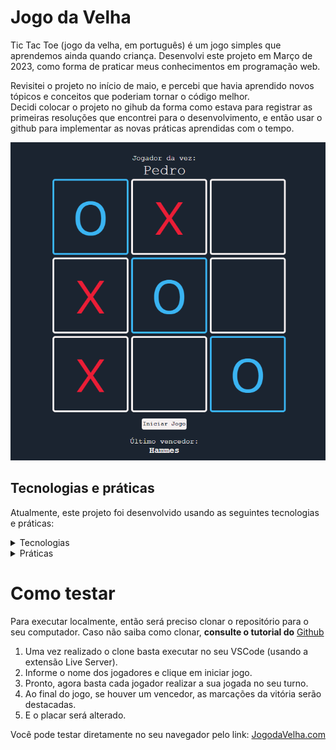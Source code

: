 # Jogo da Velha

Tic Tac Toe (jogo da velha, em português) é um jogo simples que aprendemos ainda quando criança.
Desenvolvi este projeto em Março de 2023, como forma de praticar meus conhecimentos em programação web.

Revisitei o projeto no início de maio, e percebi que havia aprendido novos tópicos e conceitos que poderiam tornar o código melhor.  
Decidi colocar o projeto no gihub da forma como estava para registrar as primeiras resoluções que encontrei para o desenvolvimento, e então usar o github para implementar as novas práticas aprendidas com o tempo.  
  
![alt img](./Img/Captura%20de%20tela%202023-05-08%20105439.png)
  
## Tecnologias e práticas
Atualmente, este projeto foi desenvolvido usando as seguintes tecnologias e práticas:
<details>
  <summary>Tecnologias</summary>
  HTML5, CSS3, Sass, Javascript.
</details> 

<details>
  <summary>Práticas</summary>
  Estrutura de Dados, Estruturas Condicionais, DOM, ESModules.
</details>  

# Como testar
Para executar localmente, então será preciso clonar o repositório para o seu computador.
Caso não saiba como clonar, **consulte o tutorial do** [Github](https://docs.github.com/pt/repositories/creating-and-managing-repositories/cloning-a-repository)  
  
1. Uma vez realizado o clone basta executar no seu VSCode (usando a extensão Live Server).
2. Informe o nome dos jogadores e clique em iniciar jogo.
3. Pronto, agora basta cada jogador realizar a sua jogada no seu turno.
4. Ao final do jogo, se houver um vencedor, as marcações da vitória serão destacadas.
5. E o placar será alterado.

Você pode testar diretamente no seu navegador pelo link: [JogodaVelha.com](https://pedrohammes.github.io/JogodaVelha/)
